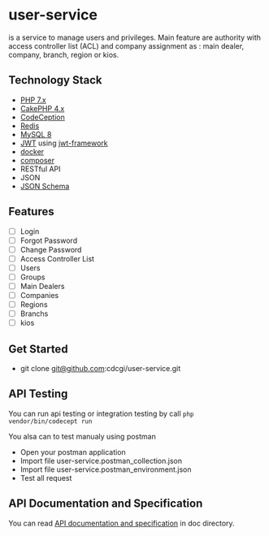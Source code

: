 # user-service

is a service to manage users and privileges. Main feature are authority with access controller list (ACL) and company assignment as : main dealer, company, branch, region or kios. 

## Technology Stack
- [PHP 7.x](https://www.php.net/)
- [CakePHP 4.x](https://cakephp.org/)
- [CodeCeption](https://codeception.com/)
- [Redis](https://redis.io/)
- [MySQL 8](https://www.mysql.com/)
- [JWT](https://jwt.io/) using [jwt-framework](https://web-token.spomky-labs.com/)
- [docker](https://www.docker.com/)
- [composer](https://getcomposer.org/)
- RESTful API
- JSON
- [JSON Schema](https://json-schema.org/)

## Features
- [ ] Login
- [ ] Forgot Password
- [ ] Change Password
- [ ] Access Controller List
- [ ] Users
- [ ] Groups
- [ ] Main Dealers
- [ ] Companies
- [ ] Regions
- [ ] Branchs
- [ ] kios

## Get Started
- git clone git@github.com:cdcgi/user-service.git

## API Testing
You can run api testing or integration testing by call `php vendor/bin/codecept run`

You alsa can to test manualy using postman
- Open your postman application
- Import file user-service.postman_collection.json
- Import file user-service.postman_environment.json
- Test all request

## API Documentation and Specification
You can read [API documentation and specification](https://github.com/cdcgi/user-service/blob/main/doc/main.md) in doc directory. 
